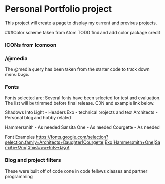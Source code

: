 # Personal Portfolio project

This project will create a page to display my current and previous projects.

###Color scheme taken from Atom
TODO find and add color package credit

### ICONs from Icomoon

### /@media
The @media query has been taken from the starter code to track down menu bugs.

### Fonts

Fonts selected are:
Several fonts have been selected for test and evaluation. The list will be trimmed before final release. CDN and example link below.

Shadows Into Light - Headers
Exo - technical projects and text
Architects - Personal blog and hobby related

Hammersmith - As needed
Sansita One - As needed
Courgette - As needed

Font Examples
https://fonts.google.com/selection?selection.family=Architects+Daughter|Courgette|Exo|Hammersmith+One|Sansita+One|Shadows+Into+Light


### Blog and project filters
These were built off of code done in code fellows classes and partner programming.
